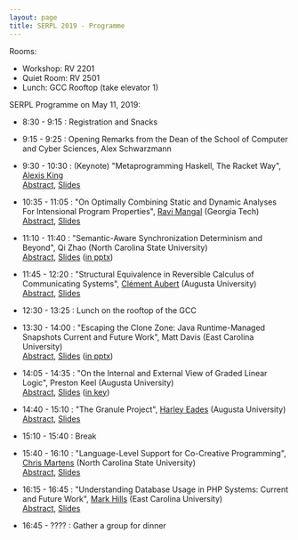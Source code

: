 ```yaml
---
layout: page
title: SERPL 2019 - Programme
---
```


Rooms:
  - Workshop: RV 2201
  - Quiet Room: RV 2501
  - Lunch: GCC Rooftop (take elevator 1)

SERPL Programme on May 11, 2019:

- 8:30 - 9:15 : Registration and Snacks
- 9:15 - 9:25 : Opening Remarks from the Dean of the School of Computer and Cyber Sciences, Alex Schwarzmann
- 9:30 - 10:30 : (Keynote) "Metaprogramming Haskell, The Racket Way", [Alexis King](https://lexi-lambda.github.io/resume.html)  
    [Abstract](includes/abstracts/Alexis-King.html), [Slides](includes/slides/Alexis-King.pdf)

- 10:35 - 11:05 : "On Optimally Combining Static and Dynamic Analyses For Intensional Program Properties", [Ravi Mangal](https://www.cc.gatech.edu/~rmangal3/) (Georgia Tech)  
    [Abstract](includes/abstracts/Ravi-Mangal.pdf), [Slides](includes/slides/Ravi-Mangal.pdf)
    
- 11:10 - 11:40 : "Semantic-Aware Synchronization Determinism and Beyond", Qi Zhao (North Carolina State University)  
    [Abstract](includes/abstracts/Qi-Zhao.pdf), [Slides](includes/slides/Qi-Zhao.pdf) ([in pptx](includes/slides/Qi-Zhao.pptx))

- 11:45 - 12:20 : "Structural Equivalence in Reversible Calculus of Communicating Systems", [Clément Aubert](http://spots.augusta.edu/caubert/) (Augusta University)  
    [Abstract](includes/abstracts/Clement-Aubert.pdf), [Slides](includes/slides/Clement-Aubert.pdf)

- 12:30 - 13:25 : Lunch on the rooftop of the GCC
- 13:30 - 14:00 : "Escaping the Clone Zone: Java Runtime-Managed Snapshots Current and Future Work", Matt Davis (East Carolina University)  
    [Abstract](includes/abstracts/Matt-Davis.pdf), [Slides](includes/slides/Matt-Davis.pdf) ([in pptx](includes/slides/Matt-Davis.pptx))

- 14:05 - 14:35 : "On the Internal and External View of Graded Linear Logic", Preston Keel (Augusta University)  
    [Abstract](includes/abstracts/Preston-Keel.pdf), [Slides](includes/slides/Preston-Keel.pdf) ([in key](includes/slides/Preston-Keel.key))

- 14:40 - 15:10 : "The Granule Project", [Harley Eades](https://metatheorem.org/)  (Augusta University)  
    [Abstract](includes/abstracts/Harley-Eades.pdf), [Slides](includes/slides/Harley-Eades.pdf)

- 15:10 - 15:40 : Break
- 15:40 - 16:10 : "Language-Level Support for Co-Creative Programming", [Chris Martens](https://sites.google.com/ncsu.edu/cmartens) (North Carolina State University)  
    [Abstract](includes/abstracts/Chris-Martens.pdf), [Slides](includes/slides/Chris-Martens.pdf)

- 16:15 - 16:45 : "Understanding Database Usage in PHP Systems: Current and Future Work", [Mark Hills](http://www.cs.ecu.edu/hillsma/) (East Carolina University)  
    [Abstract](includes/abstracts/Mark-Hills.pdf), [Slides](includes/slides/Mark-Hills.pdf)

- 16:45 - ???? : Gather a group for dinner
